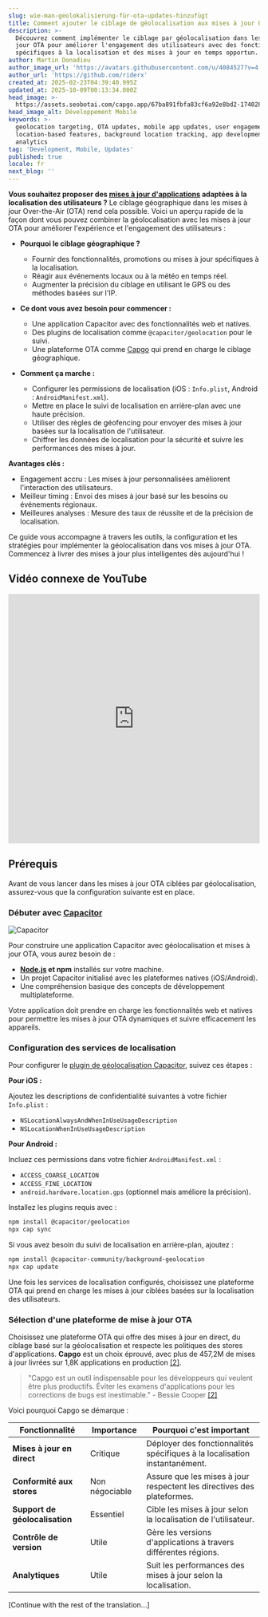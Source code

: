 ```yaml
---
slug: wie-man-geolokalisierung-für-ota-updates-hinzufügt
title: Comment ajouter le ciblage de géolocalisation aux mises à jour OTA
description: >-
  Découvrez comment implémenter le ciblage par géolocalisation dans les mises à
  jour OTA pour améliorer l'engagement des utilisateurs avec des fonctionnalités
  spécifiques à la localisation et des mises à jour en temps opportun.
author: Martin Donadieu
author_image_url: 'https://avatars.githubusercontent.com/u/4084527?v=4'
author_url: 'https://github.com/riderx'
created_at: 2025-02-23T04:39:40.995Z
updated_at: 2025-10-09T00:13:34.000Z
head_image: >-
  https://assets.seobotai.com/capgo.app/67ba891fbfa83cf6a92e8bd2-1740285846827.jpg
head_image_alt: Développement Mobile
keywords: >-
  geolocation targeting, OTA updates, mobile app updates, user engagement,
  location-based features, background location tracking, app development,
  analytics
tag: 'Development, Mobile, Updates'
published: true
locale: fr
next_blog: ''
---
```

**Vous souhaitez proposer des [mises à jour d'applications](https://capgo.app/plugins/capacitor-updater/) adaptées à la localisation des utilisateurs ?** Le ciblage géographique dans les mises à jour Over-the-Air (OTA) rend cela possible. Voici un aperçu rapide de la façon dont vous pouvez combiner la géolocalisation avec les mises à jour OTA pour améliorer l'expérience et l'engagement des utilisateurs :

-   **Pourquoi le ciblage géographique ?**
    
    -   Fournir des fonctionnalités, promotions ou mises à jour spécifiques à la localisation.
    -   Réagir aux événements locaux ou à la météo en temps réel.
    -   Augmenter la précision du ciblage en utilisant le GPS ou des méthodes basées sur l'IP.
-   **Ce dont vous avez besoin pour commencer :**
    
    -   Une application Capacitor avec des fonctionnalités web et natives.
    -   Des plugins de localisation comme `@capacitor/geolocation` pour le suivi.
    -   Une plateforme OTA comme [Capgo](https://capgo.app/) qui prend en charge le ciblage géographique.
-   **Comment ça marche :**
    
    -   Configurer les permissions de localisation (iOS : `Info.plist`, Android : `AndroidManifest.xml`).
    -   Mettre en place le suivi de localisation en arrière-plan avec une haute précision.
    -   Utiliser des règles de géofencing pour envoyer des mises à jour basées sur la localisation de l'utilisateur.
    -   Chiffrer les données de localisation pour la sécurité et suivre les performances des mises à jour.

**Avantages clés :**

-   Engagement accru : Les mises à jour personnalisées améliorent l'interaction des utilisateurs.
-   Meilleur timing : Envoi des mises à jour basé sur les besoins ou événements régionaux.
-   Meilleures analyses : Mesure des taux de réussite et de la précision de localisation.

Ce guide vous accompagne à travers les outils, la configuration et les stratégies pour implémenter la géolocalisation dans vos mises à jour OTA. Commencez à livrer des mises à jour plus intelligentes dès aujourd'hui !

## Vidéo connexe de YouTube

<iframe src="https://www.youtube.com/embed/DWpcD6bvTRA" aria-label="YouTube video player" frameborder="0" allow="accelerometer; autoplay; clipboard-write; encrypted-media; gyroscope; picture-in-picture; web-share" referrerpolicy="strict-origin-when-cross-origin" style="width: 100%; height: 500px;" allowfullscreen></iframe>

## Prérequis

Avant de vous lancer dans les mises à jour OTA ciblées par géolocalisation, assurez-vous que la configuration suivante est en place.

### Débuter avec [Capacitor](https://capacitorjs.com/)

![Capacitor](https://mars-images.imgix.net/seobot/screenshots/capacitorjs.com-4c1a6a7e452082d30f5bff9840b00b7d-2025-02-23.jpg?auto=compress)

Pour construire une application Capacitor avec géolocalisation et mises à jour OTA, vous aurez besoin de :

-   **[Node.js](https://nodejs.org/en) et npm** installés sur votre machine.
-   Un projet Capacitor initialisé avec les plateformes natives (iOS/Android).
-   Une compréhension basique des concepts de développement multiplateforme.

Votre application doit prendre en charge les fonctionnalités web et natives pour permettre les mises à jour OTA dynamiques et suivre efficacement les appareils.

### Configuration des services de localisation

Pour configurer le [plugin de géolocalisation Capacitor](https://capgo.app/plugins/capacitor-nativegeocoder/), suivez ces étapes :

**Pour iOS :**

Ajoutez les descriptions de confidentialité suivantes à votre fichier `Info.plist` :

-   `NSLocationAlwaysAndWhenInUseUsageDescription`
-   `NSLocationWhenInUseUsageDescription`

**Pour Android :**

Incluez ces permissions dans votre fichier `AndroidManifest.xml` :

-   `ACCESS_COARSE_LOCATION`
-   `ACCESS_FINE_LOCATION`
-   `android.hardware.location.gps` (optionnel mais améliore la précision).

Installez les plugins requis avec :

```bash
npm install @capacitor/geolocation
npx cap sync
```

Si vous avez besoin du suivi de localisation en arrière-plan, ajoutez :

```bash
npm install @capacitor-community/background-geolocation
npx cap update
```

Une fois les services de localisation configurés, choisissez une plateforme OTA qui prend en charge les mises à jour ciblées basées sur la localisation des utilisateurs.

### Sélection d'une plateforme de mise à jour OTA

Choisissez une plateforme OTA qui offre des mises à jour en direct, du ciblage basé sur la géolocalisation et respecte les politiques des stores d'applications. **Capgo** est un choix éprouvé, avec plus de 457,2M de mises à jour livrées sur 1,8K applications en production [\[2\]](https://capgo.app/).

> "Capgo est un outil indispensable pour les développeurs qui veulent être plus productifs. Éviter les examens d'applications pour les corrections de bugs est inestimable." - Bessie Cooper [\[2\]](https://capgo.app/)

Voici pourquoi Capgo se démarque :

| Fonctionnalité | Importance | Pourquoi c'est important |
| --- | --- | --- |
| **Mises à jour en direct** | Critique | Déployer des fonctionnalités spécifiques à la localisation instantanément. |
| **Conformité aux stores** | Non négociable | Assure que les mises à jour respectent les directives des plateformes. |
| **Support de géolocalisation** | Essentiel | Cible les mises à jour selon la localisation de l'utilisateur. |
| **Contrôle de version** | Utile | Gère les versions d'applications à travers différentes régions. |
| **Analytiques** | Utile | Suit les performances des mises à jour selon la localisation. |

[Continue with the rest of the translation...]
